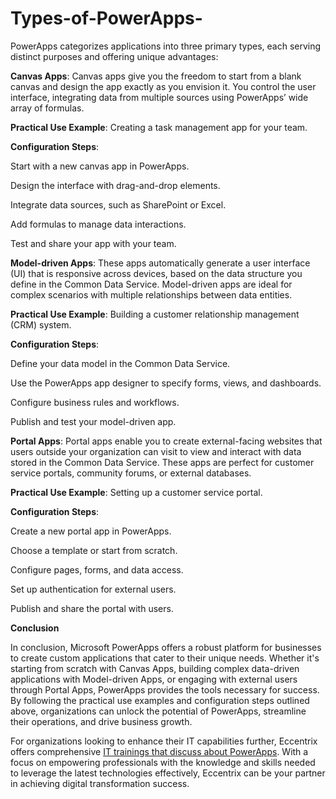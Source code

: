 # Types-of-PowerApps-
PowerApps categorizes applications into three primary types, each serving distinct purposes and offering unique advantages: 

**Canvas Apps**: Canvas apps give you the freedom to start from a blank canvas and design the app exactly as you envision it. You control the user interface, integrating data from multiple sources using PowerApps’ wide array of formulas. 

**Practical Use Example**: Creating a task management app for your team. 

**Configuration Steps**: 

Start with a new canvas app in PowerApps. 

Design the interface with drag-and-drop elements. 

Integrate data sources, such as SharePoint or Excel. 

Add formulas to manage data interactions. 

Test and share your app with your team. 

**Model-driven Apps**: These apps automatically generate a user interface (UI) that is responsive across devices, based on the data structure you define in the Common Data Service. Model-driven apps are ideal for complex scenarios with multiple relationships between data entities. 

**Practical Use Example**: Building a customer relationship management (CRM) system. 

**Configuration Steps**: 

Define your data model in the Common Data Service. 

Use the PowerApps app designer to specify forms, views, and dashboards. 

Configure business rules and workflows. 

Publish and test your model-driven app. 

**Portal Apps**: Portal apps enable you to create external-facing websites that users outside your organization can visit to view and interact with data stored in the Common Data Service. These apps are perfect for customer service portals, community forums, or external databases. 

**Practical Use Example**: Setting up a customer service portal. 

**Configuration Steps**: 

Create a new portal app in PowerApps. 

Choose a template or start from scratch. 

Configure pages, forms, and data access. 

Set up authentication for external users. 

Publish and share the portal with users. 

**Conclusion** 

In conclusion, Microsoft PowerApps offers a robust platform for businesses to create custom applications that cater to their unique needs. Whether it's starting from scratch with Canvas Apps, building complex data-driven applications with Model-driven Apps, or engaging with external users through Portal Apps, PowerApps provides the tools necessary for success. By following the practical use examples and configuration steps outlined above, organizations can unlock the potential of PowerApps, streamline their operations, and drive business growth. 

For organizations looking to enhance their IT capabilities further, Eccentrix offers comprehensive [IT trainings that discuss about PowerApps](https://www.eccentrix.ca/en/courses/microsoft/power-platform/microsoft-certified-power-platform-app-maker-associate-pl100). With a focus on empowering professionals with the knowledge and skills needed to leverage the latest technologies effectively, Eccentrix can be your partner in achieving digital transformation success.
